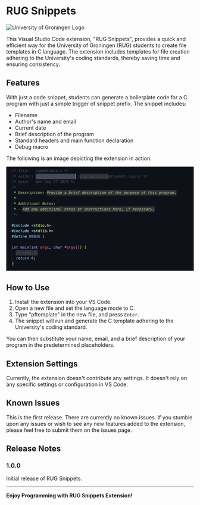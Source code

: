 # RUG Snippets

![University of Groningen Logo](https://www.rug.nl/_definition/shared/images/logo--en.png)

This Visual Studio Code extension, "RUG Snippets", provides a quick and efficient way for the University of Groningen (RUG) students to create file templates in C language. The extension includes templates for file creation adhering to the University's coding standards, thereby saving time and ensuring consistency.

## Features

With just a code snippet, students can generate a boilerplate code for a C program with just a simple trigger of snippet prefix. The snippet includes:

- Filename
- Author's name and email
- Current date
- Brief description of the program
- Standard headers and main function declaration
- Debug macro

The following is an image depicting the extension in action:

![RUG Snippets Usage](./images/rug_snippets_usage.png)

## How to Use

1. Install the extension into your VS Code.
2. Open a new file and set the language mode to C.
3. Type "pftemplate" in the new file, and press `Enter`.
4. The snippet will run and generate the C template adhering to the University's coding standard.

You can then substitute your name, email, and a brief description of your program in the predetermined placeholders.

## Extension Settings

Currently, the extension doesn't contribute any settings. It doesn't rely on any specific settings or configuration in VS Code.

## Known Issues

This is the first release. There are currently no known issues. If you stumble upon any issues or wish to see any new features added to the extension, please feel free to submit them on the issues page.

## Release Notes

### 1.0.0

Initial release of RUG Snippets.

---
**Enjoy Programming with RUG Snippets Extension!**